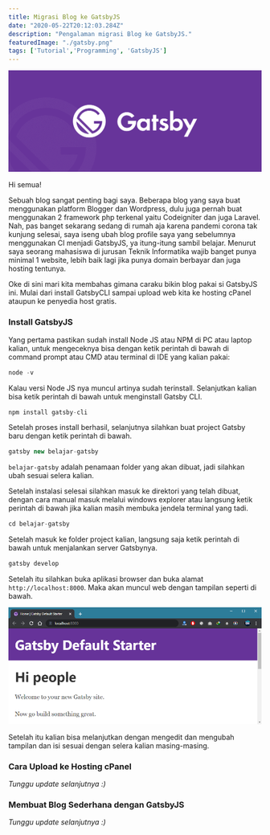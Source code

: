 ```yaml
---
title: Migrasi Blog ke GatsbyJS
date: "2020-05-22T20:12:03.284Z"
description: "Pengalaman migrasi Blog ke GatsbyJS."
featuredImage: "./gatsby.png"
tags: ['Tutorial','Programming', 'GatsbyJS']
---
```


![Logo GatsbyJS](./gatsby.png)

Hi semua!

Sebuah blog sangat penting bagi saya. Beberapa blog yang saya buat menggunakan platform Blogger dan Wordpress, dulu juga pernah buat menggunakan 2 framework php terkenal yaitu Codeigniter dan juga Laravel. Nah, pas banget sekarang sedang di rumah aja karena pandemi corona tak kunjung selesai, saya iseng ubah blog profile saya yang sebelumnya menggunakan CI menjadi GatsbyJS, ya itung-itung sambil belajar. Menurut saya seorang mahasiswa di jurusan Teknik Informatika wajib banget punya minimal 1 website, lebih baik lagi jika punya domain berbayar dan juga hosting tentunya.

Oke di sini mari kita membahas gimana caraku bikin blog pakai si GatsbyJS ini. Mulai dari install GatsbyCLI sampai upload web kita ke hosting cPanel ataupun ke penyedia host gratis.

### Install GatsbyJS

Yang pertama pastikan sudah install Node JS atau NPM di PC atau laptop kalian, untuk mengeceknya bisa dengan ketik perintah di bawah di command prompt atau CMD atau terminal di IDE yang kalian pakai:

```jsx
node -v
```

Kalau versi Node JS nya muncul artinya sudah terinstall. Selanjutkan kalian bisa ketik perintah di bawah untuk menginstall Gatsby CLI.

```jsx
npm install gatsby-cli
```

Setelah proses install berhasil, selanjutnya silahkan buat project Gatsby baru dengan ketik perintah di bawah.

```jsx
gatsby new belajar-gatsby
```

<code>belajar-gatsby</code> adalah penamaan folder yang akan dibuat, jadi silahkan ubah sesuai selera kalian.

Setelah instalasi selesai silahkan masuk ke direktori yang telah dibuat, dengan cara manual masuk melalui windows explorer atau langsung ketik perintah di bawah jika kalian masih membuka jendela terminal yang tadi.

```jsx
cd belajar-gatsby
```

Setelah masuk ke folder project kalian, langsung saja ketik perintah di bawah untuk menjalankan server Gatsbynya.

```jsx
gatsby develop
```

Setelah itu silahkan buka aplikasi browser dan buka alamat <code>http://localhost:8000</code>. Maka akan muncul web dengan tampilan seperti di bawah.

![GatsbyJS Develop](./gatsby-develop.png)

Setelah itu kalian bisa melanjutkan dengan mengedit dan mengubah tampilan dan isi sesuai dengan selera kalian masing-masing.

### Cara Upload ke Hosting cPanel

*Tunggu update selanjutnya :)*

### Membuat Blog Sederhana dengan GatsbyJS

*Tunggu update selanjutnya :)*